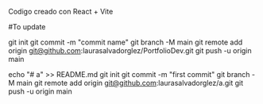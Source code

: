
Codigo creado con React + Vite




#To update

git init
git commit -m "commit name"
git branch -M main
git remote add origin git@github.com:laurasalvadorglez/PortfolioDev.git
git push -u origin main


echo "# a" >> README.md
git init
git commit -m "first commit"
git branch -M main
git remote add origin git@github.com:laurasalvadorglez/a.git
git push -u origin main
